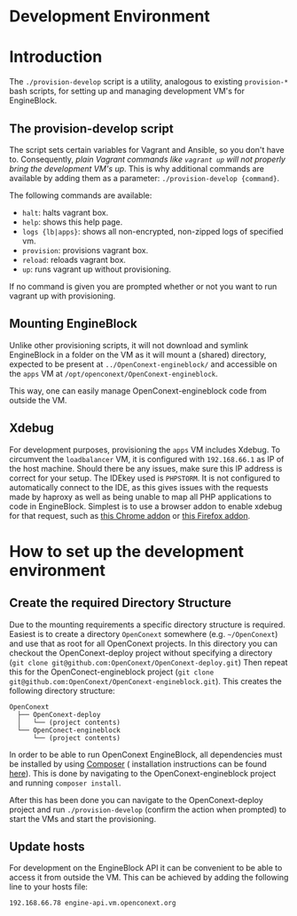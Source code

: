 Development Environment
==============================

# Introduction
The `./provision-develop` script is a utility, analogous to existing `provision-*` bash scripts,
for setting up and managing development VM's for EngineBlock.

## The provision-develop script
The script sets certain variables for Vagrant and Ansible, so you don't have to. Consequently,
_plain Vagrant commands like `vagrant up` will not properly bring the development VM's up_.
This is why additional commands are available by adding them as a parameter: `./provision-develop {command}`.

The following commands are available:
- `halt`: halts vagrant box.
- `help`: shows this help page.
- `logs {lb|apps}`: shows all non-encrypted, non-zipped logs of specified vm.
- `provision`: provisions vagrant box.
- `reload`: reloads vagrant box.
- `up`: runs vagrant up without provisioning.

If no command is given you are prompted whether or not you want to run vagrant up with provisioning.

## Mounting EngineBlock
Unlike other provisioning scripts, it will not download and symlink EngineBlock in a folder on the
VM as it will mount a (shared) directory, expected to be present at `../OpenConext-engineblock/` and
accessible on the `apps` VM at `/opt/openconext/OpenConext-engineblock`.

This way, one can easily manage OpenConext-engineblock code from outside the VM.

## Xdebug
For development purposes, provisioning the `apps` VM includes Xdebug. To circumvent the `loadbalancer` VM, it is
configured with `192.168.66.1` as IP of the host machine. Should there be any issues, make sure this IP address is
correct for your setup. The IDEkey used is `PHPSTORM`. It is not configured to automatically connect to the IDE, as this
gives issues with the requests made by haproxy as well as being unable to map all PHP applications to code in
EngineBlock. Simplest is to use a browser addon to enable xdebug for that request, such as [this Chrome addon][1] or
[this Firefox addon][2].

# How to set up the development environment

## Create the required Directory Structure

Due to the mounting requirements a specific directory structure is required. Easiest is to create a directory
`OpenConext` somewhere (e.g. `~/OpenConext`) and use that as root for all OpenConext projects. In this directory you
can checkout the OpenConext-deploy project without specifying a directory
(`git clone git@github.com:OpenConext/OpenConext-deploy.git`) Then repeat this for the OpenConect-engineblock project
(`git clone git@github.com:OpenConext/OpenConext-engineblock.git`). This creates the following directory structure:

```
OpenConext
  ├── OpenConext-deploy
  │   └── (project contents)
  └── OpenConect-engineblock
      └── (project contents)
```

In order to be able to run OpenConext EngineBlock, all dependencies must be installed by using [Composer][3] (
installation instructions can be found [here][4]). This is done by navigating to the OpenConext-engineblock project
and running `composer install`.

After this has been done you can navigate to the OpenConext-deploy project and run `./provision-develop` (confirm the
action when prompted) to start the VMs and start the provisioning.

## Update hosts

For development on the EngineBlock API it can be convenient to be able to access it from outside the VM. This can be
achieved by adding the following line to your hosts file:

```
192.168.66.78 engine-api.vm.openconext.org
```

[1]: https://chrome.google.com/webstore/detail/xdebug-helper/eadndfjplgieldjbigjakmdgkmoaaaoc
[2]: https://addons.mozilla.org/en-us/firefox/addon/the-easiest-xdebug/
[3]: https://getcomposer.org/
[4]: https://getcomposer.org/download/
